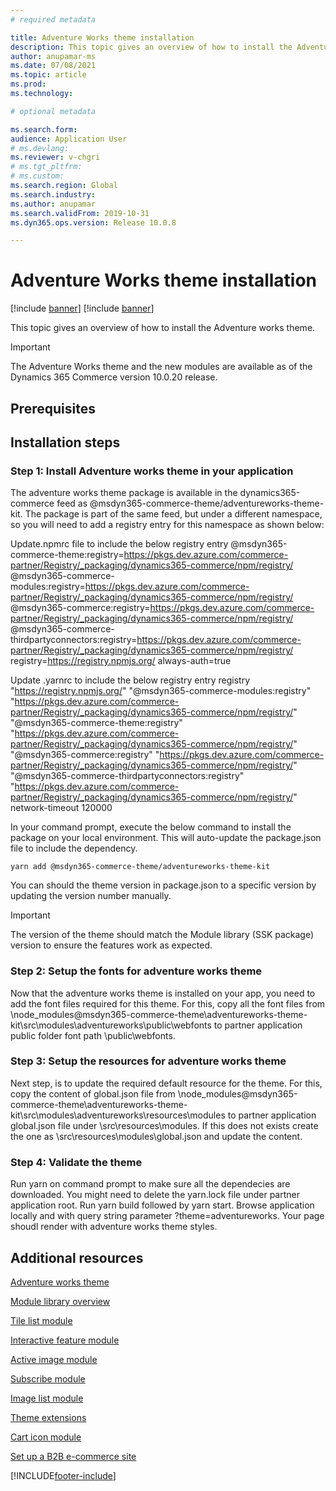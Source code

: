 ```yaml
---
# required metadata

title: Adventure Works theme installation
description: This topic gives an overview of how to install the Adventure Works theme.
author: anupamar-ms
ms.date: 07/08/2021
ms.topic: article
ms.prod: 
ms.technology: 

# optional metadata

ms.search.form: 
audience: Application User
# ms.devlang: 
ms.reviewer: v-chgri
# ms.tgt_pltfrm: 
# ms.custom: 
ms.search.region: Global
ms.search.industry: 
ms.author: anupamar
ms.search.validFrom: 2019-10-31
ms.dyn365.ops.version: Release 10.0.8

---
```


# Adventure Works theme installation

[!include [banner](includes/banner.md)]
[!include [banner](includes/preview-banner.md)]

This topic gives an overview of how to install the Adventure works theme. 

> [!IMPORTANT]
> The Adventure Works theme and the new modules are available as of the Dynamics 365 Commerce version 10.0.20 release.

## Prerequisites

## Installation steps

### Step 1: Install Adventure works theme in your application

The adventure works theme package is available in the dynamics365-commerce feed as @msdyn365-commerce-theme/adventureworks-theme-kit. The package is part of the same feed, but under a different namespace, so you will need to add a registry entry for this namespace as shown below:

Update.npmrc file to include the below registry entry
  @msdyn365-commerce-theme:registry=https://pkgs.dev.azure.com/commerce-partner/Registry/_packaging/dynamics365-commerce/npm/registry/
	@msdyn365-commerce-modules:registry=https://pkgs.dev.azure.com/commerce-partner/Registry/_packaging/dynamics365-commerce/npm/registry/
	@msdyn365-commerce:registry=https://pkgs.dev.azure.com/commerce-partner/Registry/_packaging/dynamics365-commerce/npm/registry/
	@msdyn365-commerce-thirdpartyconnectors:registry=https://pkgs.dev.azure.com/commerce-partner/Registry/_packaging/dynamics365-commerce/npm/registry/
	registry=https://registry.npmjs.org/
	always-auth=true

Update .yarnrc to include the below registry entry
    registry "https://registry.npmjs.org/"
	"@msdyn365-commerce-modules:registry" "https://pkgs.dev.azure.com/commerce-partner/Registry/_packaging/dynamics365-commerce/npm/registry/"
	"@msdyn365-commerce-theme:registry" "https://pkgs.dev.azure.com/commerce-partner/Registry/_packaging/dynamics365-commerce/npm/registry/"
	"@msdyn365-commerce:registry" "https://pkgs.dev.azure.com/commerce-partner/Registry/_packaging/dynamics365-commerce/npm/registry/"
	"@msdyn365-commerce-thirdpartyconnectors:registry" "https://pkgs.dev.azure.com/commerce-partner/Registry/_packaging/dynamics365-commerce/npm/registry/"
	network-timeout 120000

In your command prompt, execute the below command to install the package on your local environment.  This will auto-update the package.json file to include the dependency.

  `yarn add @msdyn365-commerce-theme/adventureworks-theme-kit`

You can should the theme version in package.json to a specific version by updating the version number manually.

> [!IMPORTANT]
> The version of the theme should match the Module library (SSK package) version to ensure the features work as expected. 


### Step 2: Setup the fonts for adventure works theme
Now that the adventure works theme is installed on your app, you need to add the font files required for this theme. For this, copy all the font files from \node_modules@msdyn365-commerce-theme\adventureworks-theme-kit\src\modules\adventureworks\public\webfonts to partner application public folder font path \public\webfonts.

### Step 3: Setup the resources for adventure works theme
Next step, is to update the required default resource for the theme. For this, copy the content of global.json file from \node_modules@msdyn365-commerce-theme\adventureworks-theme-kit\src\modules\adventureworks\resources\modules to partner application global.json file under \src\resources\modules. If this does not exists create the one as \src\resources\modules\global.json and update the content.

### Step 4: Validate the theme
Run yarn on command prompt to make sure all the dependecies are downloaded. You might need to delete the yarn.lock file under partner application root. Run yarn build followed by yarn start. Browse application locally and with query string parameter ?theme=adventureworks. Your page shoudl render with adventure works theme styles.


## Additional resources

[Adventure works theme](adventureworks-theme.md)

[Module library overview](starter-kit-overview.md)

[Tile list module](tile-list-module.md)

[Interactive feature module](interactive-feature-module.md)

[Active image module](active-image-module.md)

[Subscribe module](subscribe-module.md)

[Image list module](image-list-module.md)

[Theme extensions](e-commerce-extensibility/theme-module-extensions.md)

[Cart icon module](cart-icon-module.md)

[Set up a B2B e-commerce site](./b2b/set-up-b2b-site.md)

[!INCLUDE[footer-include](../includes/footer-banner.md)]
